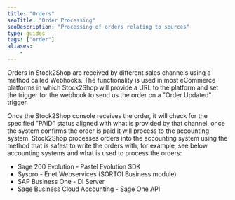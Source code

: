 ```yaml
---
title: "Orders"
seoTitle: "Order Processing"
seoDescription: "Processing of orders relating to sources"
type: guides
tags: ["order"]
aliases:
    - 
---
```


Orders in Stock2Shop are received by different sales channels using a method called Webhooks.
The functionality is used in most eCommerce platforms in which Stock2Shop will provide a URL to the platform and set the trigger for the webhook to send us the order on a "Order Updated" trigger.

Once the Stock2Shop console receives the order, it will check for the specified "PAID" status aligned with what is provided by that channel, once the system confirms the order is paid it will process to the accounting system.
Stock2Shop processes orders into the accounting system using the method that is safest to write the orders with, for example, see below accounting systems and what is used to process the orders:
- Sage 200 Evolution - Pastel Evolution SDK
- Syspro - Enet Webservices (SORTOI Business module)
- SAP Business One - DI Server
- Sage Business Cloud Accounting - Sage One API
